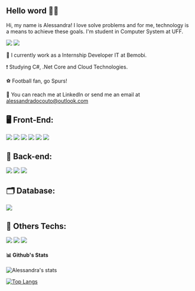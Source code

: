 
## Hello word ✌🏻  
 
Hi, my name is Alessandra! I love solve problems and for me,
technology is a means to achieve these goals. 
I'm student in Computer System at UFF.

![](https://komarev.com/ghpvc/?username=alessandradocouto&style=flat-square)   <a href="https://www.linkedin.com/in/alessandradocouto"><img src="https://img.shields.io/badge/LinkedIn-0077B5?style=for-the-badge&logo=linkedin&logoColor=white"></a>


💯 I currently work as a Internship Developer IT at Bemobi.

❗ Studying C#, .Net Core and Cloud Technologies.

⚽️ Football fan, go Spurs!

📱 You can reach me at LinkedIn or send me an email at alessandradocouto@outlook.com




## 🖥 Front-End:


<img src="https://img.shields.io/badge/HTML5-E34F26?style=for-the-badge&logo=html5&logoColor=white">      <img src="https://img.shields.io/badge/CSS3-1572B6?style=for-the-badge&logo=css3&logoColor=white">   <img src="https://img.shields.io/badge/JavaScript-F7DF1E?style=for-the-badge&logo=javascript&logoColor=black">     <img src="https://img.shields.io/badge/Git-F05032?style=for-the-badge&logo=git&logoColor=white">
<img src="https://img.shields.io/badge/React-20232A?style=for-the-badge&logo=react&logoColor=61DAFB">     <img src="https://img.shields.io/badge/Material--UI-4285F4?style=for-the-badge&logo=mui&logoColor=white">




## 📝 Back-end:

<img src="https://img.shields.io/badge/Java-F22F46?style=for-the-badge&logo=openjdk&logoColor=003791">      <img src="https://img.shields.io/badge/C%23-239120?style=for-the-badge&logo=c-sharp&logoColor=white">     <img src="https://img.shields.io/badge/.NET-5C2D91?style=for-the-badge&logo=.net&logoColor=white">




## 🗂 Database:


<img src="https://img.shields.io/badge/Mysql-FFBE00?style=for-the-badge&logo=mysql&logoColor=blue">



 
## 🔎 Others Techs:

<img src="https://img.shields.io/badge/TypeScript-007ACC?style=for-the-badge&logo=typescript&logoColor=white">  <img src="https://img.shields.io/badge/Figma-30363D?style=for-the-badge&logo=figma&logoColor=#white">  <img src="https://img.shields.io/badge/Inkscape-000000?style=for-the-badge&logo=Inkscape&logoColor=white"> 



#### 📊 Github's Stats


![Alessandra's stats](https://github-readme-stats.vercel.app/api?username=alessandradocouto&theme=buefy&show_icons=true)

[![Top Langs](https://github-readme-stats.vercel.app/api/top-langs/?username=alessandradocouto&layout=compact)](https://github.com/alessandradocouto/github-readme-stats)
 
 
